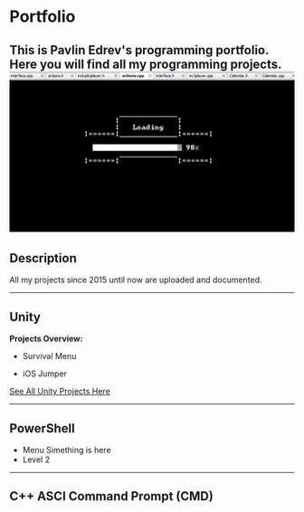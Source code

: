 # Portfolio
This is Pavlin Edrev's programming portfolio. Here you will find all my programming projects.
<img src="include/game.gif" alt="Animated GIF" class="center"> 
---
## Description 
All my projects since 2015 until now are uploaded and documented.


<link rel="stylesheet" href="css/used_tech.css">

---

## Unity

**Projects Overview:**

- Survival Menu

- iOS Jumper

<span class="circle">[See All Unity Projects Here](site_pages/Unity.md)</span>

---

## PowerShell 

- Menu
Simething is here
- Level 2

  

---
## C++ ASCI Command Prompt (CMD)

